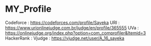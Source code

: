 # MY_Profile

Codeforce	: https://codeforces.com/profile/Sayeka
URI		: https://www.urionlinejudge.com.br/judge/en/profile/365555
UVa		: https://onlinejudge.org/index.php?option=com_comprofiler&Itemid=3
HackerRank	:
Vjudge		: https://vjudge.net/user/A_16_sayeka